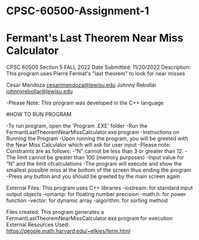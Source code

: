 # CPSC-60500-Assignment-1
# Fermant's Last Theorem Near Miss Calculator

CPSC 60500 Section 5 FALL 2022
Date Submitted: 11/20/2022
Description: This program uses Pierre Fermat's "last theorem" to look for near misses

Cesar Mendoza   cesarimendoza@lewisu.edu
Johnny Rebollar  johnnyrebollar@lewisu.edu

-Please Note: This program was developed in the C++ language

#HOW TO RUN PROGRAM

-To run program, open the 'Program .EXE' folder
-Run the FermantLastTheoremNearMissCalculator.exe program
-Instructions on Running the Program
-Upon running the program, you will be greeted with the Near Miss Calculator which will ask for user input
-Please note: Constraints are as follows:
   -“N” cannot be less than 3 or greater than 12.
   -The limit cannot be greater than 100 (memory purposes)
-Input value for “N” and the limit ofcalculations
-The program will execute and show the smallest possible miss at the bottom of the screen thus ending the program
-Press any button and you should be greeted by the main screen again

 
External Files: This program uses C++ libraries
-iostream: for standard input output objects
-iomanip: for floating number precision
-math.h: for power function
-vector: for dynamic array
-algorithm: for sorting method
 
Files created: This program generates a FermantLastTheoremNearMissCalculator.exe program for execution
External Resources Used: https://people.math.harvard.edu/~elkies/ferm.html
